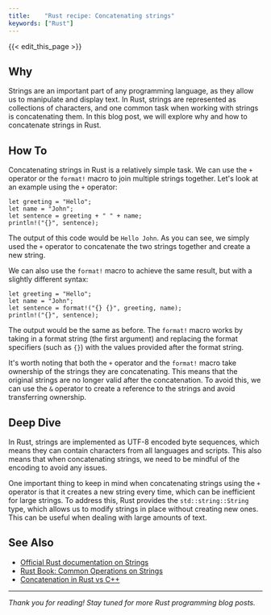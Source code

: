 ```yaml
---
title:    "Rust recipe: Concatenating strings"
keywords: ["Rust"]
---
```


{{< edit_this_page >}}

## Why

Strings are an important part of any programming language, as they allow us to manipulate and display text. In Rust, strings are represented as collections of characters, and one common task when working with strings is concatenating them. In this blog post, we will explore why and how to concatenate strings in Rust.

## How To

Concatenating strings in Rust is a relatively simple task. We can use the `+` operator or the `format!` macro to join multiple strings together. Let's look at an example using the `+` operator:

```
let greeting = "Hello";
let name = "John";
let sentence = greeting + " " + name;
println!("{}", sentence);
```

The output of this code would be `Hello John`. As you can see, we simply used the `+` operator to concatenate the two strings together and create a new string.

We can also use the `format!` macro to achieve the same result, but with a slightly different syntax:

```
let greeting = "Hello";
let name = "John";
let sentence = format!("{} {}", greeting, name);
println!("{}", sentence);
```

The output would be the same as before. The `format!` macro works by taking in a format string (the first argument) and replacing the format specifiers (such as `{}`) with the values provided after the format string.

It's worth noting that both the `+` operator and the `format!` macro take ownership of the strings they are concatenating. This means that the original strings are no longer valid after the concatenation. To avoid this, we can use the `&` operator to create a reference to the strings and avoid transferring ownership.

## Deep Dive

In Rust, strings are implemented as UTF-8 encoded byte sequences, which means they can contain characters from all languages and scripts. This also means that when concatenating strings, we need to be mindful of the encoding to avoid any issues.

One important thing to keep in mind when concatenating strings using the `+` operator is that it creates a new string every time, which can be inefficient for large strings. To address this, Rust provides the `std::string::String` type, which allows us to modify strings in place without creating new ones. This can be useful when dealing with large amounts of text.

## See Also

- [Official Rust documentation on Strings](https://doc.rust-lang.org/std/string/index.html)
- [Rust Book: Common Operations on Strings](https://doc.rust-lang.org/book/ch08-02-strings.html#common-operations-on-strings)
- [Concatenation in Rust vs C++](https://medium.com/coding-in-simple-english/string-concatenation-in-rust-vs-c-a153233e5c95)

---

_Thank you for reading! Stay tuned for more Rust programming blog posts._